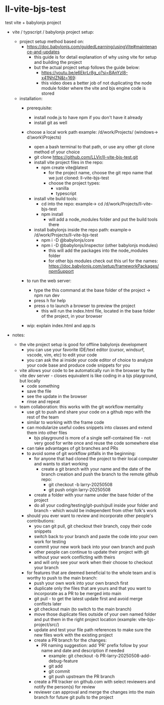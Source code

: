 # ll-vite-bjs-test
test vite + babylonjs project




* vite / typscript / babylonjs project setup:
    * project setup method based on:
        * https://doc.babylonjs.com/guidedLearning/usingVite#maintenance-and-updates
            * this guide is for detail explanation of why using vite for setup and building the project
            * but the actual project setup follows the guide below: 
                * https://youtu.be/e6EkrLr8g_o?si=BAnYzl8-x41NhIZN&t=169:
                * this video does a better job of not duplicating the node module folder where the vite and bjs engine code is stored
    * installation:
        * prerequisite:
            * install node.js to have npm if you don't have it already
            * install git as well
        * choose a local work path example: /d/work/Projects/ (windows-> d:\work\Projects\)
            * open a bash terminal to that path, or use any other git clone method of your choice
            * git clone https://github.com/LLVir/ll-vite-bjs-test.git
            * install vite project files in the repo: 
                * npm create vite@latest
                    * for the project name, choose the git repo name that we just cloned: ll-vite-bjs-test
                    * choose the project types:
                        * vanilla
                        * typescript
            * install vite build tools:
                * cd into the repo: example-> cd /d/work/Projects/ll-vite-bjs-test
                * npm install
                    * will add a node_modules folder and put the build tools there
            * install babylonjs inside the repo path: example-> /d/work/Projects/ll-vite-bjs-test
                * npm i -D @babylonjs/core
                * npm i -D @babylonjs/inspector (other babylonjs modules)
                    * this will add the packages into the node_modules folder
                    * for other bjs modules check out this url for the names: https://doc.babylonjs.com/setup/frameworkPackages/npmSupport
        * to run the web server: 
            * type the this command at the base folder of the project -> npm run dev
            * press h for help
            * press o to launch a browser to preview the project
                * this will run the index.html file, located in the base folder of the project, in your browser

        * wip: explain index.html and app.ts



* notes:

    * the vite project setup is good for offline babylonjs development
        * you can use your favorite IDE/text editor (cursor, windsurf, vscode, vim, etc) to edit your code
        * you can ask the ai inside your code editor of choice to analyze your code base and produce code snippets for you
    * vite allows your code to be automatically run in the browser by the vite dev server - closes equivalent is like coding in a bjs playground, but locally
        * code something
        * save the file
        * see the update in the browser
        * rinse and repeat
    * team collaboration: this works with the git workflow mentality
        * use git to push and share your code on a github repo with the rest of the team
        * similar to working with the frame code
        * can modularize useful codes snippets into classes and extend them into other files
            * bjs playground is more of a single self-contained file - not very good for write once and reuse the code somewhere else
        * can take advantages of git branches and PRs
        * to avoid some of git workflow pitfalls in the beginning:
            * for anyone that had cloned the project to their local computer and wants to start working
                * create a git branch with your name and the date of the branch creation and push the branch to the remote github repo:
                    * git checkout -b larry-20250508
                    * git push origin larry-20250508
            * create a folder with your name under the base folder of the project
            * do all your coding/testing/git-push/pull inside your folder and branch - which would be independent from other folk's work
        * should you ever want to review and incorporate other people's contributions:
            * you can git pull, git checkout their branch, copy their code snippets
            * switch back to your branch and paste the code into your own work for testing
            * commit your new work back into your own branch and push
            * other people can continue to update their project with git without your work conflicting with theirs
            * and will only see your work when their choose to checkout your branch
        * for features that are deemed beneficial to the whole team and is worthy to push to the main branch:
            * push your own work into your own branch first
            * duplicate only the files that are yours and that you want to incorporate as a PR to be merged into main
            * git pull - to get the latest update first and avoid merge conflicts later
            * git checkout main (to switch to the main branch)
            * move those duplicate files outside of your own named folder and put them in the right project location (example: vite-bjs-project/src/)
            * update and test your file path references to make sure the new files work with the existing project
            * create a PR branch for the changes: 
                * PR naming suggestion: add 'PR' prefix follow by your name and date and description if needed
                    * example: git checkout -b PR-larry-20250508-add-debug-feature
                    * git add <your new files>
                    * git commit
                    * git push upstream the PR branch
            * create a PR tracker on github.com with select reviewers and notify the person(s) for review
            * reviewer can approval and merge the changes into the main branch for future git pulls to the project
